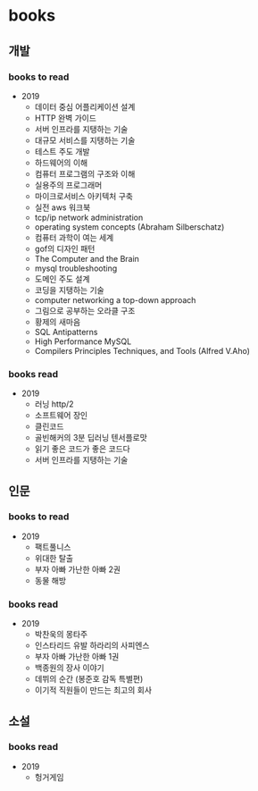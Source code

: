 # books
## 개발
### books to read
- 2019
  - 데이터 중심 어플리케이션 설계
  - HTTP 완벽 가이드
  - 서버 인프라를 지탱하는 기술
  - 대규모 서비스를 지탱하는 기술
  - 테스트 주도 개발
  - 하드웨어의 이해
  - 컴퓨터 프로그램의 구조와 이해
  - 실용주의 프로그래머
  - 마이크로서비스 아키텍처 구축
  - 실전 aws 워크북
  - tcp/ip network administration
  - operating system concepts (Abraham Silberschatz)
  - 컴퓨터 과학이 여는 세계
  - gof의 디자인 패턴
  - The Computer and the Brain
  - mysql troubleshooting
  - 도메인 주도 설계
  - 코딩을 지탱하는 기술
  - computer networking a top-down approach
  - 그림으로 공부하는 오라클 구조
  - 황제의 새마음
  - SQL Antipatterns
  - High Performance MySQL
  - Compilers Principles Techniques, and Tools (Alfred V.Aho)


### books read
- 2019
  - 러닝 http/2
  - 소프트웨어 장인
  - 클린코드
  - 골빈해커의 3분 딥러닝 텐서플로맛
  - 읽기 좋은 코드가 좋은 코드다
  - 서버 인프라를 지탱하는 기술
  
## 인문
### books to read
- 2019
  - 팩트풀니스
  - 위대한 탈출
  - 부자 아빠 가난한 아빠 2권
  - 동물 해방

### books read
- 2019
  - 박찬욱의 몽타주
  - 인스타리드 유발 하라리의 사피엔스
  - 부자 아빠 가난한 아빠 1권
  - 백종원의 장사 이야기
  - 데뷔의 순간 (봉준호 감독 특별편)
  - 이기적 직원들이 만드는 최고의 회사
## 소설
### books read
- 2019
  - 헝거게임
  
